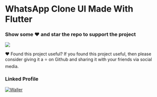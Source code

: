 # WhatsApp Clone UI Made With Flutter

### Show some ❤️ and star the repo to support the project
![](https://github-images.s3.amazonaws.com/help/bootcamp/Bootcamp-Fork.png)

❤ Found this project useful?
If you found this project useful, then please consider giving it a ⭐ on Github and sharing it with your friends via social media.

### Linked Profile
<p>
<a href="https://www.linkedin.com/in/dhruv-nakum-4b1054176/"><img src="https://imageog.flaticon.com/icons/png/512/174/174857.png?size=100x100f&pad=10,10,10,10&ext=png&bg=FFFFFFFF" alt="Waller"></a>
</p>
